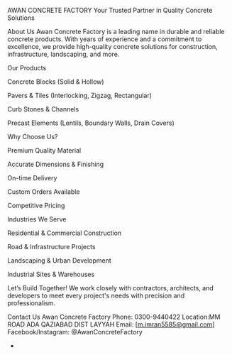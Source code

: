AWAN CONCRETE FACTORY
Your Trusted Partner in Quality Concrete Solutions

About Us
Awan Concrete Factory is a leading name in durable and reliable concrete products. With years of experience and a commitment to excellence, we provide high-quality concrete solutions for construction, infrastructure, landscaping, and more.

Our Products

Concrete Blocks (Solid & Hollow)

Pavers & Tiles (Interlocking, Zigzag, Rectangular)

Curb Stones & Channels

Precast Elements (Lentils, Boundary Walls, Drain Covers)

Why Choose Us?

Premium Quality Material

Accurate Dimensions & Finishing

On-time Delivery

Custom Orders Available

Competitive Pricing

Industries We Serve

Residential & Commercial Construction

Road & Infrastructure Projects

Landscaping & Urban Development

Industrial Sites & Warehouses

Let’s Build Together!
We work closely with contractors, architects, and developers to meet every project's needs with precision and professionalism.

Contact Us
Awan Concrete Factory
Phone: 0300-9440422
Location:MM ROAD ADA QAZIABAD DIST LAYYAH
Email: [m.imran5585@gmail.com]
Facebook/Instagram: @AwanConcreteFactory

-
